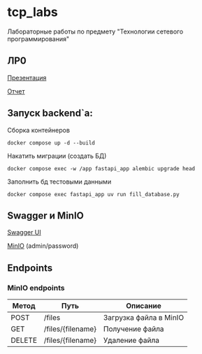 # tcp_labs

Лабораторные работы по предмету "Технологии сетевого программирования"

## ЛР0

[Презентация](https://docs.google.com/presentation/d/17_LZ12iUvj4OtdCWVxXDk7pI9Y-ayiKdLRb19UnVCOQ/edit?usp=sharing)

[Отчет](https://docs.google.com/document/d/1LPiKWnQ9E7KnppfHBw2JA64IY4K4KiiCK2GvF-Naf_k/edit?usp=sharing)

## Запуск backend`а:

Сборка контейнеров

```
docker compose up -d --build
```

Накатить миграции (создать БД)

```
docker compose exec -w /app fastapi_app alembic upgrade head
```

Заполнить бд тестовыми данными

```
docker compose exec fastapi_app uv run fill_database.py
```

## Swagger и MinIO

[Swagger UI](http://localhost:8080/swagger-ui.html)

[MinIO](http://localhost:9001) (admin/password)

## Endpoints

### MinIO endpoints
| Метод      | Путь              | Описание               |
| ---------- | ----------------- | ---------------------- |
| POST       | /files            | Загрузка файла в MinIO |
| GET        | /files/{filename} | Получение файла        |
| DELETE     | /files/{filename} | Удаление файла         |

